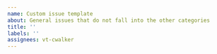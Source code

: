 ```yaml
---
name: Custom issue template
about: General issues that do not fall into the other categories
title: ''
labels: ''
assignees: vt-cwalker
---
```

